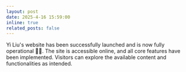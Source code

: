 ```yaml
---
layout: post
date: 2025-4-16 15:59:00
inline: true
related_posts: false
---
```


Yi Liu's website has been successfully launched and is now fully operational 🥳🤠. The site is accessible online, and all core features have been implemented. Visitors can explore the available content and functionalities as intended. 
